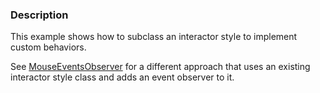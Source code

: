 ### Description
This example shows how to subclass an interactor style to implement custom behaviors.

See [MouseEventsObserver](Cxx/Interaction/MouseEventsObserver) for a
different approach that uses an existing interactor style class and
adds an event observer to it.
